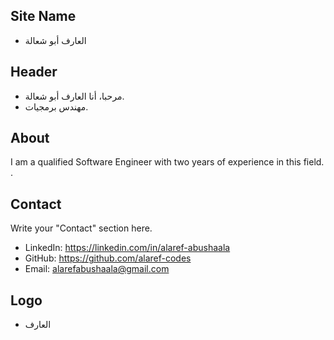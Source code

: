 ## Site Name
- العارف أبو شعالة 

## Header
- مرحبا، أنا العارف أبو شعالة. 
- مهندس برمجيات.

## About
I am a qualified Software Engineer with two years of experience in this field.   .

## Contact
Write your "Contact" section here.
- LinkedIn: https://linkedin.com/in/alaref-abushaala
- GitHub: https://github.com/alaref-codes
- Email: alarefabushaala@gmail.com

## Logo
- العارف